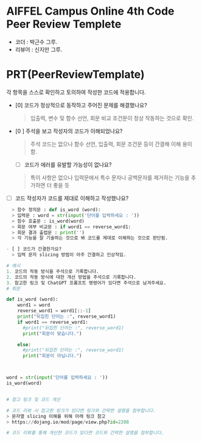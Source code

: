 # AIFFEL Campus Online 4th Code Peer Review Templete
- 코더 : 박근수 그루.
- 리뷰어 : 신지만 그루.


# PRT(PeerReviewTemplate) 
각 항목을 스스로 확인하고 토의하여 작성한 코드에 적용합니다.

- [0] 코드가 정상적으로 동작하고 주어진 문제를 해결했나요?
  > 입출력, 변수 및 함수 선언, 회문 비교 조건문이 정상 작동하는 것으로 확인. 
- [0 ] 주석을 보고 작성자의 코드가 이해되었나요?
  > 주석 코드는 없으나 함수 선언, 입출력, 회문 조건문 등이 간결해 이해 용이함.
  - [ ] 코드가 에러를 유발할 가능성이 없나요?
  > 특이 사항은 없으나 입력문에서 특수 문자나 공백문자를 제거하는 기능을 추가하면 더 좋을 듯
- [ ] 코드 작성자가 코드를 제대로 이해하고 작성했나요?
```python
  > 함수 정의문 : def is_word (word):
  > 입력문 : word = str(input('단어를 입력하세요 : '))
  > 함수 호출문 : is_word(word)
  > 회문 여부 비교문 : if word1 == reverse_word1:
  > 회문 결과 출렵문 : print('')
  > 각 기능을 잘 기술하는 것으로 봐 코드를 제대로 이해하는 것으로 판단됨.

- [ ] 코드가 간결한가요?
  > 입력 문자 slicing 방법이 아주 간결하고 인상적임.

# 예시
1. 코드의 작동 방식을 주석으로 기록합니다.
2. 코드의 작동 방식에 대한 개선 방법을 주석으로 기록합니다.
3. 참고한 링크 및 ChatGPT 프롬프트 명령어가 있다면 주석으로 남겨주세요.
# 회문 

def is_word (word):
    word1 = word
    reverse_word1 = word1[::-1]
    print("뒤집힌 단어는 :", reverse_word1)
    if word1 == reverse_word1:
      #print("뒤집힌 단어는 :", reverse_word1)
      print("회문이 맞습니다.")

    else:
      #print("뒤집힌 단어는 :", reverse_word1)
      print("회문이 아닙니다.")



word = str(input('단어를 입력하세요 : '))
is_word(word)


# 참고 링크 및 코드 개선

# 코드 리뷰 시 참고한 링크가 있다면 링크와 간략한 설명을 첨부합니다.
> 문자열 slicing 이해를 위해 아래 링크 참고
> https://dojang.io/mod/page/view.php?id=2208

# 코드 리뷰를 통해 개선한 코드가 있다면 코드와 간략한 설명을 첨부합니다.
```
